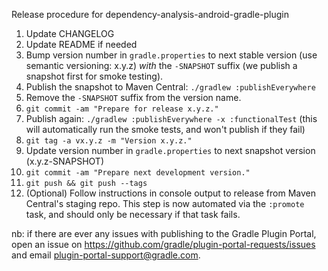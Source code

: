 Release procedure for dependency-analysis-android-gradle-plugin

1. Update CHANGELOG
1. Update README if needed
1. Bump version number in `gradle.properties` to next stable version (use semantic versioning: x.y.z)
   _with_ the `-SNAPSHOT` suffix (we publish a snapshot first for smoke testing).
1. Publish the snapshot to Maven Central: `./gradlew :publishEverywhere`
1. Remove the `-SNAPSHOT` suffix from the version name.
1. `git commit -am "Prepare for release x.y.z."`
1. Publish again: `./gradlew :publishEverywhere -x :functionalTest`
(this will automatically run the smoke tests, and won't publish if they fail)
1. `git tag -a vx.y.z -m "Version x.y.z."`
1. Update version number in `gradle.properties` to next snapshot version (x.y.z-SNAPSHOT)
1. `git commit -am "Prepare next development version."`
1. `git push && git push --tags`
1. (Optional) Follow instructions in console output to release from Maven Central's staging repo.
   This step is now automated via the `:promote` task, and should only be necessary if that task
   fails.

nb: if there are ever any issues with publishing to the Gradle Plugin Portal, open an issue on 
https://github.com/gradle/plugin-portal-requests/issues and email plugin-portal-support@gradle.com.
